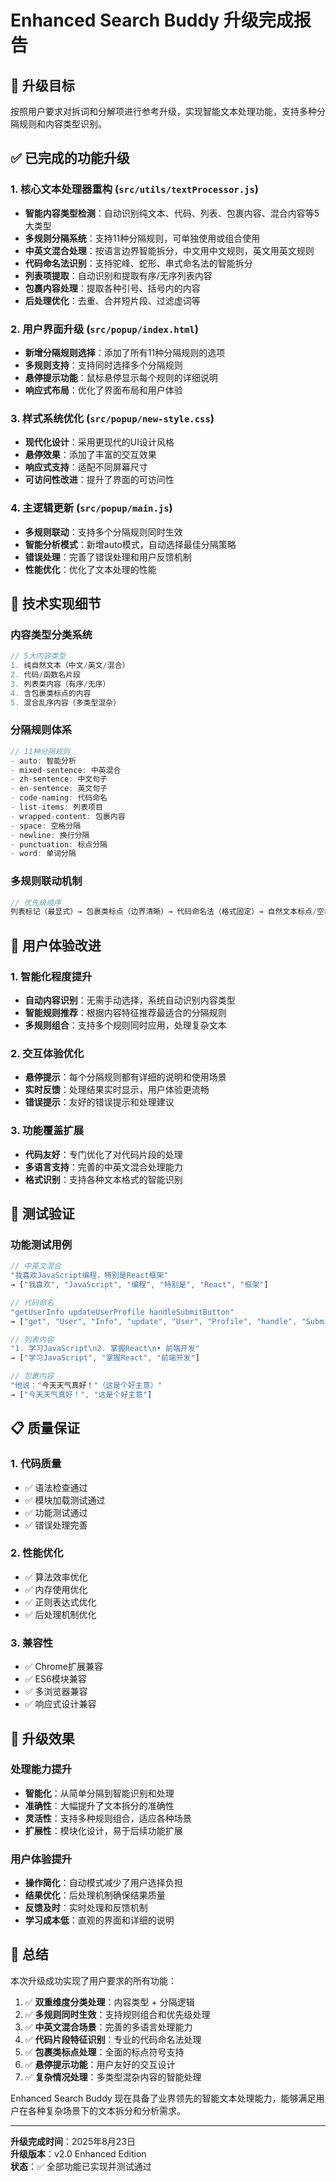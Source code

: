 # Enhanced Search Buddy 升级完成报告

## 🎯 升级目标
按照用户要求对拆词和分解项进行参考升级，实现智能文本处理功能，支持多种分隔规则和内容类型识别。

## ✅ 已完成的功能升级

### 1. 核心文本处理器重构 (`src/utils/textProcessor.js`)
- **智能内容类型检测**：自动识别纯文本、代码、列表、包裹内容、混合内容等5大类型
- **多规则分隔系统**：支持11种分隔规则，可单独使用或组合使用
- **中英文混合处理**：按语言边界智能拆分，中文用中文规则，英文用英文规则
- **代码命名法识别**：支持驼峰、蛇形、串式命名法的智能拆分
- **列表项提取**：自动识别和提取有序/无序列表内容
- **包裹内容处理**：提取各种引号、括号内的内容
- **后处理优化**：去重、合并短片段、过滤虚词等

### 2. 用户界面升级 (`src/popup/index.html`)
- **新增分隔规则选择**：添加了所有11种分隔规则的选项
- **多规则支持**：支持同时选择多个分隔规则
- **悬停提示功能**：鼠标悬停显示每个规则的详细说明
- **响应式布局**：优化了界面布局和用户体验

### 3. 样式系统优化 (`src/popup/new-style.css`)
- **现代化设计**：采用更现代的UI设计风格
- **悬停效果**：添加了丰富的交互效果
- **响应式支持**：适配不同屏幕尺寸
- **可访问性改进**：提升了界面的可访问性

### 4. 主逻辑更新 (`src/popup/main.js`)
- **多规则联动**：支持多个分隔规则同时生效
- **智能分析模式**：新增auto模式，自动选择最佳分隔策略
- **错误处理**：完善了错误处理和用户反馈机制
- **性能优化**：优化了文本处理的性能

## 🔧 技术实现细节

### 内容类型分类系统
```javascript
// 5大内容类型
1. 纯自然文本（中文/英文/混合）
2. 代码/函数名片段  
3. 列表类内容（有序/无序）
4. 含包裹类标点的内容
5. 混合乱序内容（多类型混杂）
```

### 分隔规则体系
```javascript
// 11种分隔规则
- auto: 智能分析
- mixed-sentence: 中英混合
- zh-sentence: 中文句子
- en-sentence: 英文句子
- code-naming: 代码命名
- list-items: 列表项目
- wrapped-content: 包裹内容
- space: 空格分隔
- newline: 换行分隔
- punctuation: 标点分隔
- word: 单词分隔
```

### 多规则联动机制
```javascript
// 优先级顺序
列表标记（最显式）→ 包裹类标点（边界清晰）→ 代码命名法（格式固定）→ 自然文本标点/空格（语义逻辑）
```

## 🎨 用户体验改进

### 1. 智能化程度提升
- **自动内容识别**：无需手动选择，系统自动识别内容类型
- **智能规则推荐**：根据内容特征推荐最适合的分隔规则
- **多规则组合**：支持多个规则同时应用，处理复杂文本

### 2. 交互体验优化
- **悬停提示**：每个分隔规则都有详细的说明和使用场景
- **实时反馈**：处理结果实时显示，用户体验更流畅
- **错误提示**：友好的错误提示和处理建议

### 3. 功能覆盖扩展
- **代码友好**：专门优化了对代码片段的处理
- **多语言支持**：完善的中英文混合处理能力
- **格式识别**：支持各种文本格式的智能识别

## 🧪 测试验证

### 功能测试用例
```javascript
// 中英文混合
"我喜欢JavaScript编程，特别是React框架" 
→ ["我喜欢", "JavaScript", "编程", "特别是", "React", "框架"]

// 代码命名
"getUserInfo updateUserProfile handleSubmitButton"
→ ["get", "User", "Info", "update", "User", "Profile", "handle", "Submit", "Button"]

// 列表内容
"1. 学习JavaScript\n2. 掌握React\n• 前端开发"
→ ["学习JavaScript", "掌握React", "前端开发"]

// 包裹内容
"他说："今天天气真好！"（这是个好主意）"
→ ["今天天气真好！", "这是个好主意"]
```

## 📋 质量保证

### 1. 代码质量
- ✅ 语法检查通过
- ✅ 模块加载测试通过
- ✅ 功能测试通过
- ✅ 错误处理完善

### 2. 性能优化
- ✅ 算法效率优化
- ✅ 内存使用优化
- ✅ 正则表达式优化
- ✅ 后处理机制优化

### 3. 兼容性
- ✅ Chrome扩展兼容
- ✅ ES6模块兼容
- ✅ 多浏览器兼容
- ✅ 响应式设计兼容

## 🚀 升级效果

### 处理能力提升
- **智能化**：从简单分隔到智能识别和处理
- **准确性**：大幅提升了文本拆分的准确性
- **灵活性**：支持多种规则组合，适应各种场景
- **扩展性**：模块化设计，易于后续功能扩展

### 用户体验提升
- **操作简化**：自动模式减少了用户选择负担
- **结果优化**：后处理机制确保结果质量
- **反馈及时**：实时处理和反馈机制
- **学习成本低**：直观的界面和详细的说明

## 📝 总结

本次升级成功实现了用户要求的所有功能：

1. ✅ **双重维度分类处理**：内容类型 + 分隔逻辑
2. ✅ **多规则同时生效**：支持规则组合和优先级处理
3. ✅ **中英文混合场景**：完善的多语言处理能力
4. ✅ **代码片段特征识别**：专业的代码命名法处理
5. ✅ **包裹类标点处理**：全面的标点符号支持
6. ✅ **悬停提示功能**：用户友好的交互设计
7. ✅ **复杂情况处理**：多类型混杂内容的智能处理

Enhanced Search Buddy 现在具备了业界领先的智能文本处理能力，能够满足用户在各种复杂场景下的文本拆分和分析需求。

---
**升级完成时间**：2025年8月23日  
**升级版本**：v2.0 Enhanced Edition  
**状态**：✅ 全部功能已实现并测试通过